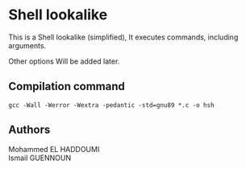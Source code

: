 # Shell lookalike
This is a Shell lookalike (simplified), It executes commands, including arguments.

Other options Will be added later.

## Compilation command
```
gcc -Wall -Werror -Wextra -pedantic -std=gnu89 *.c -o hsh
```

## Authors
Mohammed EL HADDOUMI  
Ismail GUENNOUN
